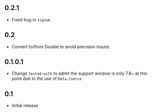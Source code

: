 0.2.1
-----
* Fixed bug in `signum`

0.2
---
* Convert to/from Double to avoid precision issues.

0.1.0.1
-------
* Change `tested-with` to admit the support window is only 7.8+ at this point due to the use of `Data.Coerce`

0.1
---
* Initial release

